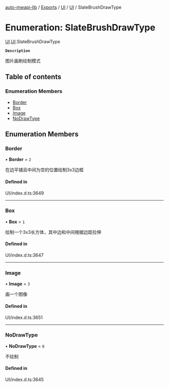 [auto-mwapi-lib](../README.md) / [Exports](../modules.md) / [UI](../modules/UI.md) / [UI](../modules/UI.UI.md) / SlateBrushDrawType

# Enumeration: SlateBrushDrawType

[UI](../modules/UI.md).[UI](../modules/UI.UI.md).SlateBrushDrawType

**`Description`**

图片画刷绘制模式

## Table of contents

### Enumeration Members

- [Border](UI.UI.SlateBrushDrawType.md#border)
- [Box](UI.UI.SlateBrushDrawType.md#box)
- [Image](UI.UI.SlateBrushDrawType.md#image)
- [NoDrawType](UI.UI.SlateBrushDrawType.md#nodrawtype)

## Enumeration Members

### Border

• **Border** = ``2``

在边平铺且中间为空的位置绘制3x3边框

#### Defined in

UI/index.d.ts:3649

___

### Box

• **Box** = ``1``

绘制一个3x3长方体，其中边和中间根据边距拉伸

#### Defined in

UI/index.d.ts:3647

___

### Image

• **Image** = ``3``

画一个图像

#### Defined in

UI/index.d.ts:3651

___

### NoDrawType

• **NoDrawType** = ``0``

不绘制

#### Defined in

UI/index.d.ts:3645

